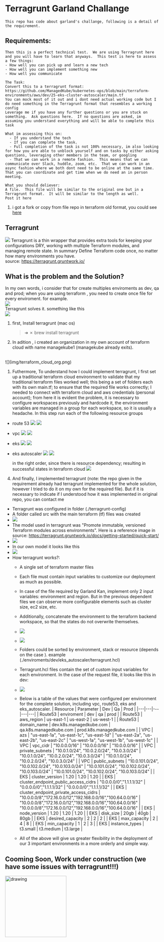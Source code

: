 # Terragrunt Garland Challange
    This repo has code about garland's challange, following is a detail of the requirement.

## Requirements:
    Then this is a perfect technical test.  We are using Terragrunt here and you will have to learn that anyways.  This test is here to assess a few things:
    - How well you can pick up and learn a new tech
    - How well you can implement something new
    - How well you communicate
    
    The Task:
    Convert this to a terragrunt format:  https://github.com/ManagedKube/kubernetes-ops/blob/main/terraform-environments/aws/dev/25-eks-cluster-autoscaler/main.tf
    You can mock most of it out and i dont need actual working code but I do need something in the Terragrunt format that resembles a working config
    Leverage me if you have any further questions or you are stuck on something.  Ask questions here.  If no questions are asked, im assuming you understand everything and will be able to complete this task
    
    What im assessing this on:
      - If you understand the tech
      - If you can complete the task. 
      - Full completion of the task is not 100% necessary, im also looking for how you are able to unblock yourself and on tasks by either asking questions, leveraging other members in the team, or googling
      - That we can work in a remote fashion.  This means that we can communicate over Slack, huddle, zoom, etc.  That we can work in an async fashion where we both dont need to be online at the same time.  That you can coordinate and get time when we do need an in person meeting.
    
    What you should deliever:
    A file.  This file will be similar to the original one but in a Terragrunt format.  It will be similar to the length as well.
    Post it here


1. i got a fork or copy from file repo in terraform old format, you could see [here](/terragrunt_garland_challenge/terraform.old.format)

## Terragrunt 
![](img/terragrunt_logo.png)
Terragrunt is a thin wrapper that provides extra tools for keeping your configurations DRY, working with multiple Terraform modules, and managing remote state.
In summary Define Terraform code once, no matter how many environments you have.
<br />
source: https://terragrunt.gruntwork.io/


## What is the problem and the Solution?
In my own words, i consider that for create multiples enviroments as dev, qa and prod; when you are using terraform , you need to create once file for every enviroment. for example.
<br />
![](img/terraform_architecture.png)
<br />
Terragrunt solves it. something like this
<br />
![](img/terragrunt_modules.png)

1. first, Install terragrunt (mac os)
   >➜ ✗ brew install terragrunt

2. In adition , i created an organization in my own account of terraform cloud with name managekube1 (managekube already exits).
<br />
![](img/terraform_cloud_org.png)
<br />


1. Futhermore, 
To understand how I could implement terragrunt, I first set up a traditional terraform cloud environment to validate that my traditional terraform files worked well; this being a set of folders each with its own main.tf; to ensure that the required file works correctly; I needed to connect 
with terraform cloud and aws credentials (personal account); from here it is evident the problem, it is necessary to configure workspaces previously and hardcode it, the environment variables are managed in a group for each workspace, so it is usually a headache.
In this step run each of the following resource groups

- route 53
  ![](img/terraform_old/route53_bash_result.png)
  ![](img/terraform_old/route53_console_result.png)
- vpc
  ![](img/terraform_old/vpc_bash_result.png)
  ![](img/terraform_old/vpc_console_result.png)
- eks
  ![](img/terraform_old/eks_bash_result.png)
  ![](img/terraform_old/eks_console_result.png)
- eks autoscaler
  ![](img/terraform_old/eks_autoscaler_bash.png)
  ![](img/terraform_old/eks_autoscaler_console.png)

  in the right order, since there is resource dependency; resulting in successful states in terraform cloud
  ![](img/terraform_old/workspace_terraform_cloud_result.png)

4. And finally, I implemented terragrunt (note: the repo given in the 
  requirement already had terragrunt implemented for the whole 
  solution, however I tried to do it on my own for the required file).
  But if it is necessary to indicate if I understood how it was implemented in original repo, you can contact me

  - Terragrunt was configured in folder (./terragrunt-config)
  - A folder called src with the main terraform (tf) files was created
  - ![](img/terragrunt/terragrunt_src.png)
  - The model used in terragrunt was "Promote immutable, versioned Terraform modules across environments". Here is a reference image in source: https://terragrunt.gruntwork.io/docs/getting-started/quick-start/
  - ![](img/terragrunt/terragrunt_model_reference.png)
  - In our own model it looks like this
  - ![](img/terragrunt/terragrunt_own_model.png)
  - How terragrunt works?: 
    - A single set of terraform master files
    - Each file must contain input variables to customize our deployment as much as possible.
    - In case of the file required by Garland Kan, implement only 2 input variables: environment and region. But in the previous dependent files we can observe more configurable elements such as cluster size, ec2 size, etc.
    - Additionally, concatenate the environment to the terraform backend workspace, so that the states do not overwrite themselves.
    - ![](img/terragrunt/terragrunt_file_tf_1.png)
    - ![](img/terragrunt/terragrunt_file_tf_2.png)
    - Folders could be sorted by environment, stack or resource (depends on the case ). example (./enviroments/dev/eks_autoscaler/terragrunt.hcl)
    - Terragrunt.hcl files contain the set of custom input variables for each environment. In the case of the request file, it looks like this in dev:
    - ![](img/terragrunt/terragrunt_eksautoscaler_hcl.png)
    - Below is a table of the values that were configured per environment for the complete solution, including vpc, route53, eks and eks_autoscaler.
      | Resource  |  Parameter  | Dev  | Qa  | Prod  |
      |---|---|---|---|---|
      |  Route53  | enviroment  |  dev | qa  | prod  |
      |  Route53  |  aws_region |  us-east-1 | us-east-2  | us-west-1  |
      |  Route53  | domain_name  |  dev.k8s.managedkube.com | qa.k8s.managedkube.com  |  prod.k8s.managedkube.com |
      |  VPC  | azs  | "us-east-1a", "us-east-1c", "us-east-1d"  |  "us-east-2a", "us-east-2b", "us-east-2c" | "us-west-1a", "us-west-1b", "us-west-1c"  |
      |  VPC  |  vpc_cidr | "10.0.0.0/16"  | "10.0.0.0/16"  | "10.0.0.0/16"  |
      |  VPC  | private_subnets  |  "10.0.1.0/24", "10.0.2.0/24", "10.0.3.0/24" | "10.0.1.0/24", "10.0.2.0/24", "10.0.3.0/24"  |  "10.0.1.0/24", "10.0.2.0/24", "10.0.3.0/24" |
      |  VPC  | public_subnets  | "10.0.101.0/24", "10.0.102.0/24", "10.0.103.0/24"  |  "10.0.101.0/24", "10.0.102.0/24", "10.0.103.0/24" |  "10.0.101.0/24", "10.0.102.0/24", "10.0.103.0/24" |
      |  EKS  |  cluster_version | 1.20  | 1.20  | 1.20  |
      |  EKS  | cluster_endpoint_public_access_cidrs  |  "0.0.0.0/0","1.1.1.1/32"  | "0.0.0.0/0","1.1.1.1/32"  |  "0.0.0.0/0","1.1.1.1/32" |
      |  EKS  | cluster_endpoint_private_access_cidrs  | "10.0.0.0/8","172.16.0.0/12","192.168.0.0/16","100.64.0.0/16"  | "10.0.0.0/8","172.16.0.0/12","192.168.0.0/16","100.64.0.0/16"  |  "10.0.0.0/8","172.16.0.0/12","192.168.0.0/16","100.64.0.0/16" |
      |  EKS  |  node_version |  1.20 |  1.20 |  1.20 |
      |  EKS  | disk_size  |  20gb | 40gb  | 80gb  |
      |  EKS  | desired_capacity  |  2 | 2 |  2 |
      |  EKS  |  max_capacity |  2 | 4  |  8 |
      |  EKS  | min_capacity  |  1 | 2  | 3  |
      |  EKS  | instance_types  | t3.small  | t3.medium  | t3.large  |

    - All of the above will give us greater flexibility in the deployment of our 3 important environments in a more orderly and simple way. 
## Cooming Soon, Work under construction (we have some issues with terragrunt!!!)
<img src="img/terragrunt/underconstruction.png" alt="drawing" width="200"/>
